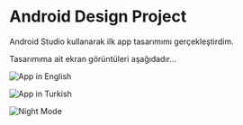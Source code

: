 # Android Design Project
 Android Studio kullanarak ilk app tasarımımı gerçekleştirdim.




Tasarımıma ait ekran görüntüleri aşağıdadır...






![App in English](https://github.com/emirbPAU/Android-Design-Project/assets/165475884/23232610-299a-4e6f-86ee-9bb627af0cf2)




![App in Turkish](https://github.com/emirbPAU/Android-Design-Project/assets/165475884/908e8284-ac6b-4cb3-9561-b1903da3bb6e)




![Night Mode](https://github.com/emirbPAU/Android-Design-Project/assets/165475884/e919a5ec-12a7-4a57-9f03-0fb6daa63f69)







